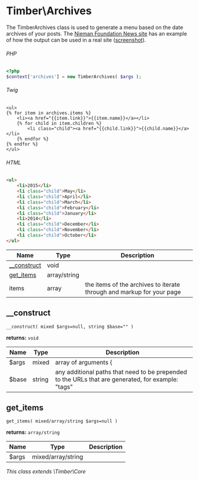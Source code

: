 
# Timber\Archives
The TimberArchives class is used to generate a menu based on the date archives of your posts. The [Nieman Foundation News site](http://nieman.harvard.edu/news/) has an example of how the output can be used in a real site ([screenshot](https://cloud.githubusercontent.com/assets/1298086/9610076/3cdca596-50a5-11e5-82fd-acb74c09c482.png)).

###### PHP
```php
<?php
$context['archives'] = new TimberArchives( $args );
```
###### Twig
```twig
<ul>
{% for item in archives.items %}
    <li><a href="{{item.link}}">{{item.name}}</a></li>
    {% for child in item.children %}
        <li class="child"><a href="{{child.link}}">{{child.name}}</a></li>
    {% endfor %}
{% endfor %}
</ul>
```
###### HTML
```html
<ul>
    <li>2015</li>
    <li class="child">May</li>
    <li class="child">April</li>
    <li class="child">March</li>
    <li class="child">February</li>
    <li class="child">January</li>
    <li>2014</li>
    <li class="child">December</li>
    <li class="child">November</li>
    <li class="child">October</li>
</ul>
```

Name | Type | Description
---- | ---- | -----------
[__construct](#__construct) | void | 
[get_items](#get_items) | array/string | 
items | array | the items of the archives to iterate through and markup for your page

## __construct
`__construct( mixed $args=null, string $base="" )`

**returns:** `void` 

Name | Type | Description
---- | ---- | -----------
$args | mixed | array of arguments {
$base | string | any additional paths that need to be prepended to the URLs that are generated, for example: "tags"



## get_items
`get_items( mixed/array/string $args=null )`

**returns:** `array/string` 

Name | Type | Description
---- | ---- | -----------
$args | mixed/array/string | 






*This class extends \Timber\Core*


